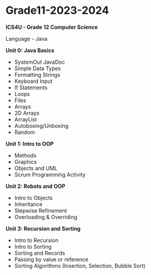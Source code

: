 # Grade11-2023-2024
**ICS4U - Grade 12 Computer Science**

Language - Java

**Unit 0: Java Basics**

- SystemOut JavaDoc
- Simple Data Types
- Formatting Strings
- Keyboard Input
- If Statements
- Loops
- Files
- Arrays
- 2D Arrays
- ArrayList
- Autoboxing/Unboxing
- Random



**Unit 1: Intro to OOP**

- Methods
- Graphics
- Objects and UML
- Scrum Programming Activity


**Unit 2: Robots and OOP**

- Intro to Objects
- Inheritance
- Stepwise Refinement
- Overloading & Overriding

**Unit 3: Recursion and Sorting**

- Intro to Recursion
- Intro to Sorting
- Sorting and Records
- Passing by value or reference
- Sorting Algorithms (Insertion, Selection, Bubble Sort)
